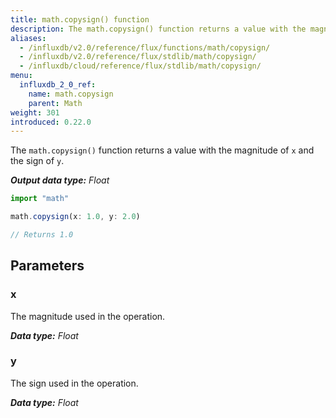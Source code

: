 ```yaml
---
title: math.copysign() function
description: The math.copysign() function returns a value with the magnitude of `x` and the sign of `y`.
aliases:
  - /influxdb/v2.0/reference/flux/functions/math/copysign/
  - /influxdb/v2.0/reference/flux/stdlib/math/copysign/
  - /influxdb/cloud/reference/flux/stdlib/math/copysign/
menu:
  influxdb_2_0_ref:
    name: math.copysign
    parent: Math
weight: 301
introduced: 0.22.0
---
```


The `math.copysign()` function returns a value with the magnitude of `x` and the sign of `y`.

_**Output data type:** Float_

```js
import "math"

math.copysign(x: 1.0, y: 2.0)

// Returns 1.0
```

## Parameters

### x
The magnitude used in the operation.

_**Data type:** Float_

### y
The sign used in the operation.

_**Data type:** Float_

